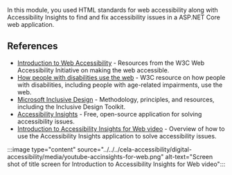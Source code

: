 In this module, you used HTML standards for web accessibility along with Accessibility Insights to find and fix accessibility issues in a ASP.NET Core web application.

## References

- [Introduction to Web Accessibility](https://www.w3.org/WAI/fundamentals/accessibility-intro/) - Resources from the W3C Web Accessibility Initiative on making the web accessible.
- [How people with disabilities use the web](https://www.w3.org/WAI/people-use-web/) - W3C resource on how people with disabilities, including people with age-related impairments, use the web.
- [Microsoft Inclusive Design](https://www.microsoft.com/design/inclusive/) - Methodology, principles, and resources, including the Inclusive Design Toolkit.
- [Accessibility Insights](https://accessibilityinsights.io/) - Free, open-source application for solving accessibility issues.
- [Introduction to Accessibility Insights for Web video](https://www.youtube.com/watch?v=U6NY8Cxym5g) - Overview of how to use the Accessibility Insights application to solve accessibility issues.

:::image type="content" source="../../../cela-accessibility/digital-accessibility/media/youtube-accinsights-for-web.png" alt-text="Screen shot of title screen for Introduction to Accessibility Insights for Web video":::
